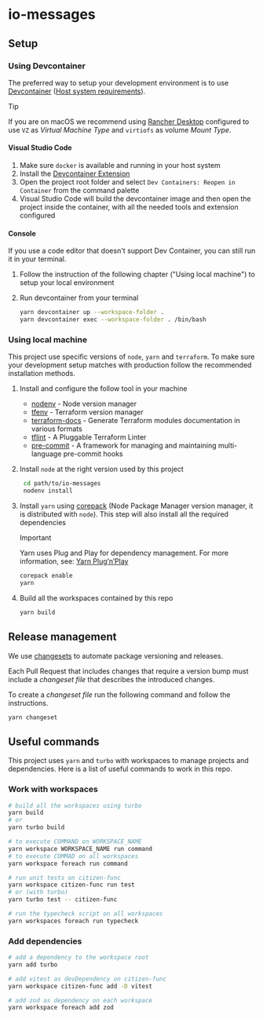 # io-messages

## Setup

### Using Devcontainer

The preferred way to setup your development environment is to use [Devcontainer](https://containers.dev) ([Host system requirements](https://code.visualstudio.com/docs/devcontainers/containers#_system-requirements)).

> [!TIP]
> If you are on macOS we recommend using [Rancher Desktop](https://rancherdesktop.io/) configured to use `VZ` as _Virtual Machine Type_ and `virtiofs` as volume _Mount Type_.

#### Visual Studio Code

1. Make sure `docker` is available and running in your host system
2. Install the [Devcontainer Extension](https://marketplace.visualstudio.com/items?itemName=ms-vscode-remote.remote-containers)
3. Open the project root folder and select `Dev Containers: Reopen in Container` from the command palette
4. Visual Studio Code will build the devcontainer image and then open the project inside the container, with all the needed tools and extension configured

#### Console

If you use a code editor that doesn't support Dev Container, you can still run it in your terminal.

1. Follow the instruction of the following chapter ("Using local machine") to setup your local environment
2. Run devcontainer from your terminal

   ```bash
   yarn devcontainer up --workspace-folder .
   yarn devcontainer exec --workspace-folder . /bin/bash
   ```

### Using local machine

This project use specific versions of `node`, `yarn` and `terraform`. To make sure your development setup matches with production follow the recommended installation methods.

1. Install and configure the follow tool in your machine

   - [nodenv](https://github.com/nodenv/nodenv) - Node version manager
   - [tfenv](https://github.com/tfutils/tfenv) - Terraform version manager
   - [terraform-docs](https://terraform-docs.io/user-guide/installation/) - Generate Terraform modules documentation in various formats
   - [tflint](https://github.com/terraform-linters/tflint) - A Pluggable Terraform Linter
   - [pre-commit](https://pre-commit.com/) - A framework for managing and maintaining multi-language pre-commit hooks

2. Install `node` at the right version used by this project

   ```bash
    cd path/to/io-messages
    nodenv install
   ```

3. Install `yarn` using [corepack](https://nodejs.org/api/corepack.html) (Node Package Manager version manager, it is distributed with `node`). This step will also install all the required dependencies

   > [!IMPORTANT]
   > Yarn uses Plug and Play for dependency management. For more information, see: [Yarn Plug’n’Play](https://yarnpkg.com/features/pnp)

   ```bash
   corepack enable
   yarn
   ```

4. Build all the workspaces contained by this repo

   ```bash
   yarn build
   ```

## Release management

We use [changesets](https://github.com/changesets/changesets) to automate package versioning and releases.

Each Pull Request that includes changes that require a version bump must include a _changeset file_ that describes the introduced changes.

To create a _changeset file_ run the following command and follow the instructions.

```bash
yarn changeset
```

## Useful commands

This project uses `yarn` and `turbo` with workspaces to manage projects and dependencies. Here is a list of useful commands to work in this repo.

### Work with workspaces

```bash
# build all the workspaces using turbo
yarn build
# or
yarn turbo build

# to execute COMMAND on WORKSPACE_NAME
yarn workspace WORKSPACE_NAME run command
# to execute COMMAD on all workspaces
yarn workspace foreach run command

# run unit tests on citizen-func
yarn workspace citizen-func run test
# or (with turbo)
yarn turbo test -- citizen-func

# run the typecheck script on all workspaces
yarn workspaces foreach run typecheck
```

### Add dependencies

```bash
# add a dependency to the workspace root
yarn add turbo

# add vitest as devDependency on citizen-func
yarn workspace citizen-func add -D vitest

# add zod as dependency on each workspace
yarn workspace foreach add zod
```
